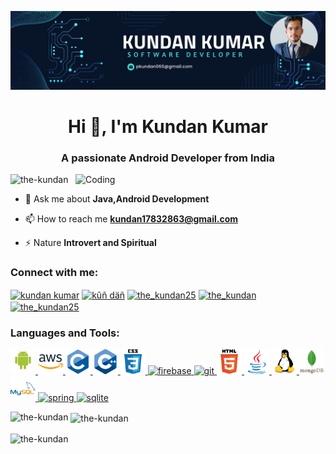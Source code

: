 ![logo](https://github.com/The-Kundan/The-Kundan/blob/main/Kundan%20Kumar.png)
<h1 align="center">Hi 👋, I'm Kundan Kumar</h1>
<h3 align="center">A passionate Android Developer from India</h3>
<img align="right" alt="Coding" width="400" src="https://imgs.search.brave.com/3n8dZUtS2_gQY5c542S9L_V6Jf_CkBuhmEpbROh5JeU/rs:fit:860:0:0/g:ce/aHR0cHM6Ly9naWZk/Yi5jb20vaW1hZ2Vz/L2hpZ2gvYW5pbWF0/ZWQtcHJvZ3JhbW1l/ci1ndXktY29kaW5n/LTc5MGEwYnM4ZTh0/aHBpc2cuZ2lm.gif">

<p align="left"> <img src="https://komarev.com/ghpvc/?username=the-kundan&label=Profile%20views&color=0e75b6&style=flat" alt="the-kundan" /> </p>

- 💬 Ask me about **Java,Android Development**

- 📫 How to reach me **kundan17832863@gmail.com**

- ⚡ Nature **Introvert and Spiritual**

<h3 align="left">Connect with me:</h3>
<p align="left">
<a href="https://linkedin.com/in/kundan kumar" target="blank"><img align="center" src="https://raw.githubusercontent.com/rahuldkjain/github-profile-readme-generator/master/src/images/icons/Social/linked-in-alt.svg" alt="kundan kumar" height="30" width="40" /></a>
<a href="https://fb.com/kûñ däñ" target="blank"><img align="center" src="https://raw.githubusercontent.com/rahuldkjain/github-profile-readme-generator/master/src/images/icons/Social/facebook.svg" alt="kûñ däñ" height="30" width="40" /></a>
<a href="https://instagram.com/the_kundan25" target="blank"><img align="center" src="https://raw.githubusercontent.com/rahuldkjain/github-profile-readme-generator/master/src/images/icons/Social/instagram.svg" alt="the_kundan25" height="30" width="40" /></a>
<a href="https://www.leetcode.com/the_kundan" target="blank"><img align="center" src="https://raw.githubusercontent.com/rahuldkjain/github-profile-readme-generator/master/src/images/icons/Social/leet-code.svg" alt="the_kundan" height="30" width="40" /></a>
<a href="https://auth.geeksforgeeks.org/user/the_kundan25" target="blank"><img align="center" src="https://raw.githubusercontent.com/rahuldkjain/github-profile-readme-generator/master/src/images/icons/Social/geeks-for-geeks.svg" alt="the_kundan25" height="30" width="40" /></a>
</p>

<h3 align="left">Languages and Tools:</h3>
<p align="left"> <a href="https://developer.android.com" target="_blank" rel="noreferrer"> <img src="https://raw.githubusercontent.com/devicons/devicon/master/icons/android/android-original-wordmark.svg" alt="android" width="40" height="40"/> </a> <a href="https://aws.amazon.com" target="_blank" rel="noreferrer"> <img src="https://raw.githubusercontent.com/devicons/devicon/master/icons/amazonwebservices/amazonwebservices-original-wordmark.svg" alt="aws" width="40" height="40"/> </a> <a href="https://www.cprogramming.com/" target="_blank" rel="noreferrer"> <img src="https://raw.githubusercontent.com/devicons/devicon/master/icons/c/c-original.svg" alt="c" width="40" height="40"/> </a> <a href="https://www.w3schools.com/cpp/" target="_blank" rel="noreferrer"> <img src="https://raw.githubusercontent.com/devicons/devicon/master/icons/cplusplus/cplusplus-original.svg" alt="cplusplus" width="40" height="40"/> </a> <a href="https://www.w3schools.com/css/" target="_blank" rel="noreferrer"> <img src="https://raw.githubusercontent.com/devicons/devicon/master/icons/css3/css3-original-wordmark.svg" alt="css3" width="40" height="40"/> </a> <a href="https://firebase.google.com/" target="_blank" rel="noreferrer"> <img src="https://www.vectorlogo.zone/logos/firebase/firebase-icon.svg" alt="firebase" width="40" height="40"/> </a> <a href="https://git-scm.com/" target="_blank" rel="noreferrer"> <img src="https://www.vectorlogo.zone/logos/git-scm/git-scm-icon.svg" alt="git" width="40" height="40"/> </a> <a href="https://www.w3.org/html/" target="_blank" rel="noreferrer"> <img src="https://raw.githubusercontent.com/devicons/devicon/master/icons/html5/html5-original-wordmark.svg" alt="html5" width="40" height="40"/> </a> <a href="https://www.java.com" target="_blank" rel="noreferrer"> <img src="https://raw.githubusercontent.com/devicons/devicon/master/icons/java/java-original.svg" alt="java" width="40" height="40"/> </a> <a href="https://www.linux.org/" target="_blank" rel="noreferrer"> <img src="https://raw.githubusercontent.com/devicons/devicon/master/icons/linux/linux-original.svg" alt="linux" width="40" height="40"/> </a> <a href="https://www.mongodb.com/" target="_blank" rel="noreferrer"> <img src="https://raw.githubusercontent.com/devicons/devicon/master/icons/mongodb/mongodb-original-wordmark.svg" alt="mongodb" width="40" height="40"/> </a> <a href="https://www.mysql.com/" target="_blank" rel="noreferrer"> <img src="https://raw.githubusercontent.com/devicons/devicon/master/icons/mysql/mysql-original-wordmark.svg" alt="mysql" width="40" height="40"/> </a> <a href="https://spring.io/" target="_blank" rel="noreferrer"> <img src="https://www.vectorlogo.zone/logos/springio/springio-icon.svg" alt="spring" width="40" height="40"/> </a> <a href="https://www.sqlite.org/" target="_blank" rel="noreferrer"> <img src="https://www.vectorlogo.zone/logos/sqlite/sqlite-icon.svg" alt="sqlite" width="40" height="40"/> </a> </p>

<p><img align="left" src="https://github-readme-stats.vercel.app/api/top-langs?username=the-kundan&show_icons=true&locale=en&layout=compact" alt="the-kundan" /></p>

<p>&nbsp;<img align="center" src="https://github-readme-stats.vercel.app/api?username=the-kundan&show_icons=true&locale=en" alt="the-kundan" /></p>

<p><img align="center" src="https://github-readme-streak-stats.herokuapp.com/?user=the-kundan&" alt="the-kundan" /></p>
